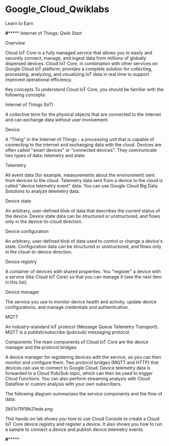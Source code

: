 # Google_Cloud_Qwiklabs

Learn to Earn 

******************************#***********************************
Internet of Things: Qwik Start

Overview
      
Cloud IoT Core is a fully managed service that allows you to easily and securely connect, manage, and ingest data from millions of globally dispersed devices. 
Cloud IoT Core, in combination with other services on Google Cloud IoT platform, provides a complete solution for collecting, processing, analyzing, and visualizing IoT data 
in real time to support improved operational efficiency.
      
Key concepts
To understand Cloud IoT Core, you should be familiar with the following concepts:

Internet of Things (IoT)

A collective term for the physical objects that are connected to the internet and can exchange data without user involvement.

Device

A "Thing" in the Internet of Things - a processing unit that is capable of connecting to the internet and exchanging data with the cloud. Devices are often called "smart devices" or "connected devices". They communicate two types of data: telemetry and state.

Telemetry

All event data (for example, measurements about the environment) sent from devices to the cloud. Telemetry data sent from a device to the cloud is called "device telemetry event" data. You can use Google Cloud Big Data Solutions to analyze telemetry data.

Device state

An arbitrary, user-defined blob of data that describes the current status of the device. Device state data can be structured or unstructured, and flows only in the device-to-cloud direction.

Device configuration

An arbitrary, user-defined blob of data used to control or change a device's state. Configuration data can be structured or unstructured, and flows only in the cloud-to-device direction.

Device registry

A container of devices with shared properties. You "register" a device with a service (like Cloud IoT Core) so that you can manage it (see the next item in this list).

Device manager

The service you use to monitor device health and activity, update device configurations, and manage credentials and authentication.

MQTT

An industry-standard IoT protocol (Message Queue Telemetry Transport). MQTT is a publish/subscribe (pub/sub) messaging protocol.

Components
The main components of Cloud IoT Core are the device manager and the protocol bridges:

A device manager for registering devices with the service, so you can then monitor and configure them.
Two protocol bridges (MQTT and HTTP) that devices can use to connect to Google Cloud.
Device telemetry data is forwarded to a Cloud Pub/Sub topic, which can then be used to trigger Cloud Functions. You can also perform streaming analysis with Cloud Dataflow or custom analysis with your own subscribers.

The following diagram summarizes the service components and the flow of data:

2b51c11919b21ede.png

This hands-on lab shows you how to use Cloud Console to create a Cloud IoT Core device registry and register a device. It also shows you how to run a sample to connect a device and publish device telemetry events.


******************************#***********************************

